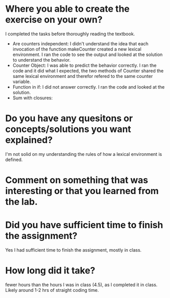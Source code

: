 # Where you able to create the exercise on your own?
I completed the tasks before thoroughly reading the textbook.
 - Are counters independent: I didn't understand the idea that each invocation of the function makeCounter created a new lexical environment. I ran the code to see the output and looked at the solution to understand the behavior.
 - Counter Object: I was able to predict the behavior correctly. I ran the code and it did what I expected, the two methods of Counter shared the same lexical environment and therefor refered to the same counter variable. 
 - Function in if: I did not answer correctly. I ran the code and looked at the solution. 
 - Sum with closures: 
# Do you have any quesitons or concepts/solutions you want explained?
I'm not solid on my understanding the rules of how a lexical environment is defined. 

# Comment on something that was interesting or that you learned from the lab. 

# Did you have sufficient time to finish the assignment?
Yes I had sufficient time to finish the assignment, mostly in class. 

# How long did it take?
fewer hours than the hours I was in class (4.5), as I completed it in class. 
Likely around 1-2 hrs of straight coding time. 